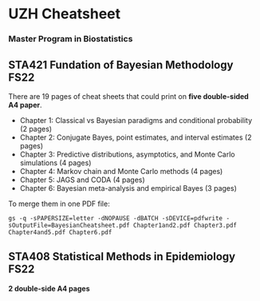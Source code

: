 # UZH Cheatsheet
### Master Program in Biostatistics 


## STA421 Fundation of Bayesian Methodology FS22
There are 19 pages of cheat sheets that could print on **five double-sided A4 paper**.
 - Chapter 1: Classical vs Bayesian paradigms and conditional probability (2 pages)
 - Chapter 2: Conjugate Bayes, point estimates, and interval estimates (2 pages)
 - Chapter 3: Predictive distributions, asymptotics, and Monte Carlo simulations (4 pages)
 - Chapter 4: Markov chain and Monte Carlo methods (4 pages)
 - Chapter 5: JAGS and CODA (4 pages)
 - Chapter 6: Bayesian meta-analysis and empirical Bayes (3 pages)


To merge them in one PDF file:

```
gs -q -sPAPERSIZE=letter -dNOPAUSE -dBATCH -sDEVICE=pdfwrite -sOutputFile=BayesianCheatsheet.pdf Chapter1and2.pdf Chapter3.pdf Chapter4and5.pdf Chapter6.pdf
```

## STA408 Statistical Methods in Epidemiology FS22
**2 double-side A4 pages**
